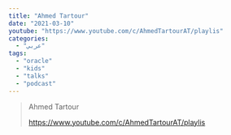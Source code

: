 ```yaml
---
title: "Ahmed Tartour"
date: "2021-03-10"
youtube: "https://www.youtube.com/c/AhmedTartourAT/playlis"
categories:
  - "عربي"
tags:
  - "oracle"
  - "kids"
  - "talks"
  - "podcast"
---
```


> Ahmed Tartour
>
> https://www.youtube.com/c/AhmedTartourAT/playlis
